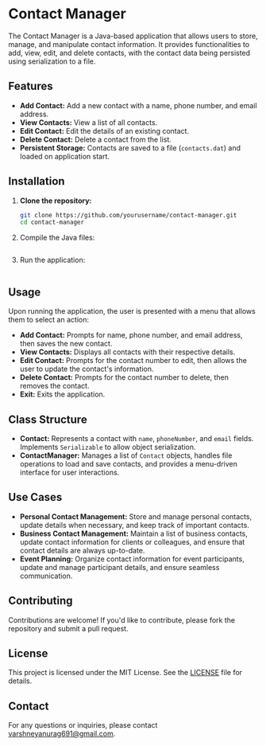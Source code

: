 # Contact Manager

The Contact Manager is a Java-based application that allows users to store, manage, and manipulate contact information. It provides functionalities to add, view, edit, and delete contacts, with the contact data being persisted using serialization to a file.

## Features

- **Add Contact:** Add a new contact with a name, phone number, and email address.
- **View Contacts:** View a list of all contacts.
- **Edit Contact:** Edit the details of an existing contact.
- **Delete Contact:** Delete a contact from the list.
- **Persistent Storage:** Contacts are saved to a file (`contacts.dat`) and loaded on application start.

## Installation

1. **Clone the repository:**
   ``` bash
   git clone https://github.com/yourusername/contact-manager.git
   cd contact-manager
   ```
2. Compile the Java files:
    ``` javac ContactManager.java
    ```

3. Run the application:
    ``` java ContactManager
    ```

## Usage

Upon running the application, the user is presented with a menu that allows them to select an action:

- **Add Contact:** Prompts for name, phone number, and email address, then saves the new contact.
- **View Contacts:** Displays all contacts with their respective details.
- **Edit Contact:** Prompts for the contact number to edit, then allows the user to update the contact's information.
- **Delete Contact:** Prompts for the contact number to delete, then removes the contact.
- **Exit:** Exits the application.

## Class Structure

- **Contact:** Represents a contact with `name`, `phoneNumber`, and `email` fields. Implements `Serializable` to allow object serialization.
- **ContactManager:** Manages a list of `Contact` objects, handles file operations to load and save contacts, and provides a menu-driven interface for user interactions.

## Use Cases

- **Personal Contact Management:** Store and manage personal contacts, update details when necessary, and keep track of important contacts.
- **Business Contact Management:** Maintain a list of business contacts, update contact information for clients or colleagues, and ensure that contact details are always up-to-date.
- **Event Planning:** Organize contact information for event participants, update and manage participant details, and ensure seamless communication.

## Contributing

Contributions are welcome! If you'd like to contribute, please fork the repository and submit a pull request.

## License

This project is licensed under the MIT License. See the [LICENSE](LICENSE) file for details.

## Contact

For any questions or inquiries, please contact [varshneyanurag691@gmail.com](mailto:varshneyanurag691@gmail.com).

